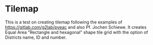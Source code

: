 # Tilemap
This is a test on creating tilemap following the examples of https://gitlab.com/g2lab/pyeac and also Pf. Jochen  Schiewe. It creates Equal Area "Rectangle and hexagonal" shape tile  grid with the option of Districts name, ID and number. 
